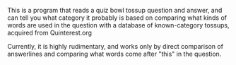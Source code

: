 This is a program that reads a quiz bowl tossup question and answer, and can tell you what category it probably is based on comparing what kinds of words are used in the question with a database of known-category tossups, acquired from Quinterest.org

Currently, it is highly rudimentary, and works only by direct comparison of answerlines and comparing what words come after "this" in the question.
